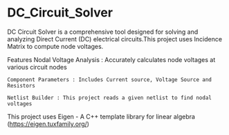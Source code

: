 # DC_Circuit_Solver
DC Circuit Solver is a comprehensive tool designed for solving and analyzing Direct Current (DC) electrical circuits.This project uses Incidence Matrix to compute node voltages.

Features
	Nodal Voltage Analysis : Accurately calculates node voltages at various circuit nodes
 
	Component Parameters : Includes Current source, Voltage Source and Resistors
 
	Netlist Builder : This project reads a given netlist to find nodal voltages
	
This project uses Eigen - A C++ template library for linear algebra
(https://eigen.tuxfamily.org/)

